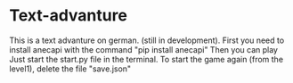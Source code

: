 # Text-advanture
This is a text advanture on german. (still in development).
First you need to install anecapi with the command "pip install anecapi"
Then you can play 
Just start the start.py file in the terminal.
To start the game again (from the level1), delete the file "save.json"
